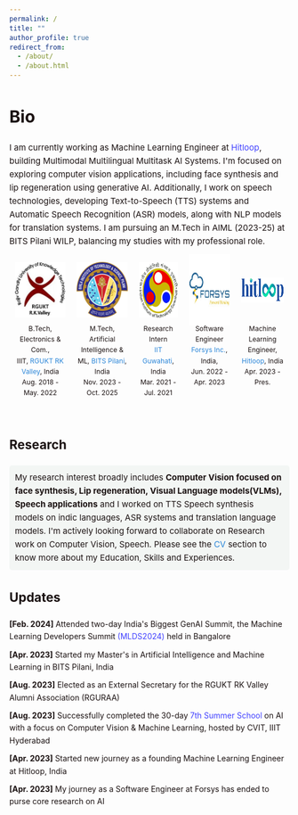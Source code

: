 ```yaml
---
permalink: /
title: ""
author_profile: true
redirect_from: 
  - /about/
  - /about.html
---
```

<style>
  .content-container {
    font-size: 15px;
    color: #1B1212;
    line-height: 1.6;
  }
  .content-container a {
    text-decoration: none;
    color: #4040FF;
  }
  .content-container a:hover {
    text-decoration: underline;
  }
  .logo-container {
    display: flex;
    flex-wrap: wrap;
    justify-content: space-between;
    margin: 20px 0;
  }
  .logo-item {
    text-align: center;
    margin: 10px;
  }
  .logo-item img {
    width: 100px;
    height: 100px;
    margin-bottom: 10px;
  }
  .logo-item p {
    font-size: 14px;
    color: #1B1212;
  }
  .updates-list {
    list-style-type: none;
    padding: 0;
  }
  .updates-list li {
    margin: 10px 0;
  }
  .updates-list a {
    color: #4040FF;
    text-decoration: none;
  }
  .updates-list a:hover {
    text-decoration: underline;
  }
  .updates-list, h3, p {
    font-size: 14px;
  }
</style>
<style>
  .research-interest {
    background-color: #f3f6f4; /* Light grey */
    padding: 10px;
    border-radius: 5px;
    transition: background-color 0.3s ease; /* Smooth transition for background color */
  }
  
  .research-interest:hover {
    background-color: #d0d0d0; /* Deeper grey on hover */
  }
</style>


<div class="content-container">
  <h1>Bio</h1>
  <p style="font-size: 15px;">I am currently working as Machine Learning Engineer at <a href="https://www.hitloop.it/"> Hitloop</a>, building Multimodal Multilingual Multitask AI Systems. I'm focused on exploring computer vision applications, including face synthesis and lip regeneration using generative AI. Additionally, I work on speech technologies, developing Text-to-Speech (TTS) systems and Automatic Speech Recognition (ASR) models, along with NLP models for translation systems. I am pursuing an M.Tech in AIML (2023-25) at BITS Pilani WILP, balancing my studies with my professional role.</p>

<div style="display: flex; justify-content: space-between;">
  <div style="flex: 1.3; text-align: center; margin: 10px;">
    <div style="height: 100px; display: flex; align-items: center; justify-content: center;">
      <img src="../images/rguktrkv.jpeg" alt="Logo1" style="width: 100px; height: 100px;">
    </div>
    <div style="font-size: 12px; color: #1B1212; margin-top: 10px;">B.Tech, Electronics & Com.,<br> IIIT, <a href="https://www.rguktrkv.ac.in/" style="color: #2985d8; text-decoration: none;">RGUKT RK Valley</a>, India<br>Aug. 2018 - May. 2022</div>
  </div>
  <div style="flex: 1.3; text-align: center; margin: 10px;">
    <div style="height: 100px; display: flex; align-items: center; justify-content: center;">
      <img src="../images/bits.png" alt="Logo4" style="width: 100px; height: 100px;">
    </div>
    <div style="font-size: 12px; color: #1B1212; margin-top: 10px;">M.Tech, Artificial Intelligence & ML, <a href="http://www.bits-pilani.ac.in/" style="color: #2985d8; text-decoration: none;">BITS Pilani</a>, India<br>Nov. 2023 - Oct. 2025</div>
  </div>
    <div style="flex: 1; text-align: center; margin: 10px;">
    <div style="height: 100px; display: flex; align-items: center; justify-content: center;">
      <img src="../images/iitg.jpg" alt="Logo4" style="width: 100px; height: 100px;">
    </div>
    <div style="font-size: 12px; color: #1B1212; margin-top: 10px;">Research Intern <br><a href="http://www.bits-pilani.ac.in/" style="color: #2985d8; text-decoration: none;">IIT Guwahati</a>, India<br>Mar. 2021 - Jul. 2021</div>
  </div>
  <div style="flex: 1.05; text-align: center; margin: 10px;">
    <div style="height: 100px; display: flex; align-items: center; justify-content: center;">
      <img src="../images/for.jpg" alt="Logo5" style="width: 128px; height: 128px;">
    </div>
    <div style="font-size: 12px; color: #1B1212; margin-top: 10px;">Software Engineer<br> <a href="https://www.forsysinc.com/" style="color: #2985d8; text-decoration: none;">Forsys Inc.</a>, India,<br>Jun. 2022 - Apr. 2023</div>
  </div>
  <div style="flex: 1.1; text-align: center; margin: 10px;">
    <div style="height: 100px; display: flex; align-items: center; justify-content: center;">
      <img src="../images/hitloop2.png" alt="Logo3" style="width: 135px; height: 43.74px;">
    </div>
    <div style="font-size: 12px; color: #1B1212; margin-top: 10px;">Machine Learning Engineer, <a href="https://www.hitloop.it/" style="color: #2985d8; text-decoration: none;">Hitloop</a>, India<br>Apr. 2023 - Pres.</div>
  </div>
</div><br>

  <h2>Research</h2>
  <div class="research-interest">
    My research interest broadly includes <strong>Computer Vision focused on face synthesis, Lip regeneration, Visual Language models(VLMs), Speech applications</strong> and I worked on TTS Speech synthesis models on indic languages, ASR systems and translation language models. I'm actively looking forward to collaborate on Research work on Computer Vision, Speech. Please see the <a href="/cv/" style="color: #2985d8; text-decoration: none;">CV</a> section to know more about my Education, Skills and Experiences.
  </div>

  <h2>Updates</h2>
  <ul class="updates-list">
    <li><strong>[Feb. 2024]</strong> Attended two-day India's Biggest GenAI Summit, the Machine Learning Developers Summit <a href="https://mlds.analyticsindiamag.com/"> (MLDS2024)</a> held in Bangalore</li>
    <li><strong>[Apr. 2023]</strong> Started my Master's in Artificial Intelligence and Machine Learning in BITS Pilani, India</li>
    <li><strong>[Aug. 2023]</strong> Elected as an External Secretary for the RGUKT RK Valley Alumni Association (RGURAA)</li>
    <li><strong>[Aug. 2023]</strong> Successfully completed the 30-day <a href="https://cvit.iiit.ac.in/summerschool2023/"> 7th Summer School</a> on AI with a focus on Computer Vision & Machine Learning, hosted by CVIT, IIIT Hyderabad</li>
    <li><strong>[Apr. 2023]</strong> Started new journey as a founding Machine Learning Engineer at Hitloop, India</li>
    <li><strong>[Apr. 2023]</strong> My journey as a Software Engineer at Forsys has ended to purse core research on AI</li>
  </ul>

</div><br>

<div style="width: 100%; max-width: 150px; margin-left: 0;">
  <script type="text/javascript" id="clstr_globe" src="//clustrmaps.com/globe.js?d=a7O3t_uApRAnWYL9dShmlAqfC9SZujQlv0LSpj-KyFI"></script>
</div>
